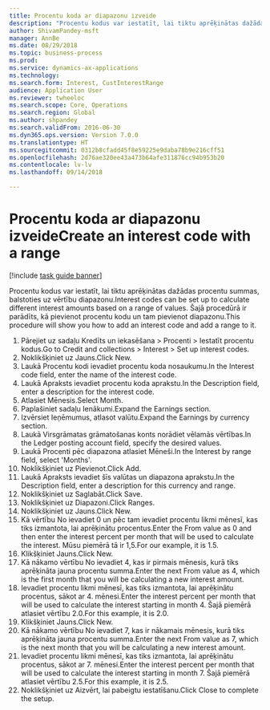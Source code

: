 ```yaml
--- 
title: Procentu koda ar diapazonu izveide
description: "Procentu kodus var iestatīt, lai tiktu aprēķinātas dažādas procentu summas, balstoties uz vērtību diapazonu."
author: ShivamPandey-msft
manager: AnnBe
ms.date: 08/29/2018
ms.topic: business-process
ms.prod: 
ms.service: dynamics-ax-applications
ms.technology: 
ms.search.form: Interest, CustInterestRange
audience: Application User
ms.reviewer: twheeloc
ms.search.scope: Core, Operations
ms.search.region: Global
ms.author: shpandey
ms.search.validFrom: 2016-06-30
ms.dyn365.ops.version: Version 7.0.0
ms.translationtype: HT
ms.sourcegitcommit: 0312b8cfadd45f8e59225e9daba78b9e216cff51
ms.openlocfilehash: 2d76ae320ee43a473b64afe311876cc94b953b20
ms.contentlocale: lv-lv
ms.lasthandoff: 09/14/2018

---
```

# <a name="create-an-interest-code-with-a-range"></a><span data-ttu-id="2c43a-103">Procentu koda ar diapazonu izveide</span><span class="sxs-lookup"><span data-stu-id="2c43a-103">Create an interest code with a range</span></span>

[!include [task guide banner](../../includes/task-guide-banner.md)]

<span data-ttu-id="2c43a-104">Procentu kodus var iestatīt, lai tiktu aprēķinātas dažādas procentu summas, balstoties uz vērtību diapazonu.</span><span class="sxs-lookup"><span data-stu-id="2c43a-104">Interest codes can be set up to calculate different interest amounts based on a range of values.</span></span> <span data-ttu-id="2c43a-105">Šajā procedūrā ir parādīts, kā pievienot procentu kodu un tam pievienot diapazonu.</span><span class="sxs-lookup"><span data-stu-id="2c43a-105">This procedure will show you how to add an interest code and add a range to it.</span></span>

1. <span data-ttu-id="2c43a-106">Pārejiet uz sadaļu Kredīts un iekasēšana > Procenti > Iestatīt procentu kodus.</span><span class="sxs-lookup"><span data-stu-id="2c43a-106">Go to Credit and collections > Interest > Set up interest codes.</span></span>
2. <span data-ttu-id="2c43a-107">Noklikšķiniet uz Jauns.</span><span class="sxs-lookup"><span data-stu-id="2c43a-107">Click New.</span></span>
3. <span data-ttu-id="2c43a-108">Laukā Procentu kodi ievadiet procentu koda nosaukumu.</span><span class="sxs-lookup"><span data-stu-id="2c43a-108">In the Interest code field, enter the name of the interest code.</span></span>
4. <span data-ttu-id="2c43a-109">Laukā Apraksts ievadiet procentu koda aprakstu.</span><span class="sxs-lookup"><span data-stu-id="2c43a-109">In the Description field, enter a description for the interest code.</span></span>
5. <span data-ttu-id="2c43a-110">Atlasiet Mēnesis.</span><span class="sxs-lookup"><span data-stu-id="2c43a-110">Select Month.</span></span>
6. <span data-ttu-id="2c43a-111">Paplašiniet sadaļu Ienākumi.</span><span class="sxs-lookup"><span data-stu-id="2c43a-111">Expand the Earnings section.</span></span>
7. <span data-ttu-id="2c43a-112">Izvērsiet Ieņēmumus, atlasot valūtu.</span><span class="sxs-lookup"><span data-stu-id="2c43a-112">Expand the Earnings by currency section.</span></span>
8. <span data-ttu-id="2c43a-113">Laukā Virsgrāmatas grāmatošanas konts norādiet vēlamās vērtības.</span><span class="sxs-lookup"><span data-stu-id="2c43a-113">In the Ledger posting account field, specify the desired values.</span></span>
9. <span data-ttu-id="2c43a-114">Laukā Procenti pēc diapazona atlasiet Mēneši.</span><span class="sxs-lookup"><span data-stu-id="2c43a-114">In the Interest by range field, select 'Months'.</span></span>
10. <span data-ttu-id="2c43a-115">Noklikšķiniet uz Pievienot.</span><span class="sxs-lookup"><span data-stu-id="2c43a-115">Click Add.</span></span>
11. <span data-ttu-id="2c43a-116">Laukā Apraksts ievadiet šīs valūtas un diapazona aprakstu.</span><span class="sxs-lookup"><span data-stu-id="2c43a-116">In the Description field, enter a description for this currency and range.</span></span>
12. <span data-ttu-id="2c43a-117">Noklikšķiniet uz Saglabāt.</span><span class="sxs-lookup"><span data-stu-id="2c43a-117">Click Save.</span></span>
13. <span data-ttu-id="2c43a-118">Noklikšķiniet uz Diapazoni.</span><span class="sxs-lookup"><span data-stu-id="2c43a-118">Click Ranges.</span></span>
14. <span data-ttu-id="2c43a-119">Noklikšķiniet uz Jauns.</span><span class="sxs-lookup"><span data-stu-id="2c43a-119">Click New.</span></span>
15. <span data-ttu-id="2c43a-120">Kā vērtību No ievadiet 0 un pēc tam ievadiet procentu likmi mēnesī, kas tiks izmantota, lai aprēķinātu procentus.</span><span class="sxs-lookup"><span data-stu-id="2c43a-120">Enter the From value as 0 and then enter the interest percent per month that will be used to calculate the interest.</span></span> <span data-ttu-id="2c43a-121">Mūsu piemērā tā ir 1,5.</span><span class="sxs-lookup"><span data-stu-id="2c43a-121">For our example, it is 1.5.</span></span>
16. <span data-ttu-id="2c43a-122">Klikšķiniet Jauns.</span><span class="sxs-lookup"><span data-stu-id="2c43a-122">Click New.</span></span>
17. <span data-ttu-id="2c43a-123">Kā nākamo vērtību No ievadiet 4, kas ir pirmais mēnesis, kurā tiks aprēķināta jauna procentu summa.</span><span class="sxs-lookup"><span data-stu-id="2c43a-123">Enter the next From value as 4, which is the first month that you will be calculating a new interest amount.</span></span>
18. <span data-ttu-id="2c43a-124">Ievadiet procentu likmi mēnesī, kas tiks izmantota, lai aprēķinātu procentus, sākot ar 4. mēnesi.</span><span class="sxs-lookup"><span data-stu-id="2c43a-124">Enter the interest percent per month that will be used to calculate the interest starting in month 4.</span></span> <span data-ttu-id="2c43a-125">Šajā piemērā atlasiet vērtību 2.0.</span><span class="sxs-lookup"><span data-stu-id="2c43a-125">For this example, it is 2.0.</span></span>
19. <span data-ttu-id="2c43a-126">Klikšķiniet Jauns.</span><span class="sxs-lookup"><span data-stu-id="2c43a-126">Click New.</span></span>
20. <span data-ttu-id="2c43a-127">Kā nākamo vērtību No ievadiet 7, kas ir nākamais mēnesis, kurā tiks aprēķināta jauna procentu summa.</span><span class="sxs-lookup"><span data-stu-id="2c43a-127">Enter the next From value as 7, which is the next month that you will be calculating a new interest amount.</span></span>
21. <span data-ttu-id="2c43a-128">Ievadiet procentu likmi mēnesī, kas tiks izmantota, lai aprēķinātu procentus, sākot ar 7. mēnesi.</span><span class="sxs-lookup"><span data-stu-id="2c43a-128">Enter the interest percent per month that will be used to calculate the interest starting in month 7.</span></span> <span data-ttu-id="2c43a-129">Šajā piemērā atlasiet vērtību 2.5.</span><span class="sxs-lookup"><span data-stu-id="2c43a-129">For this example, it is 2.5.</span></span>
22. <span data-ttu-id="2c43a-130">Noklikšķiniet uz Aizvērt, lai pabeigtu iestatīšanu.</span><span class="sxs-lookup"><span data-stu-id="2c43a-130">Click Close to complete the setup.</span></span>


